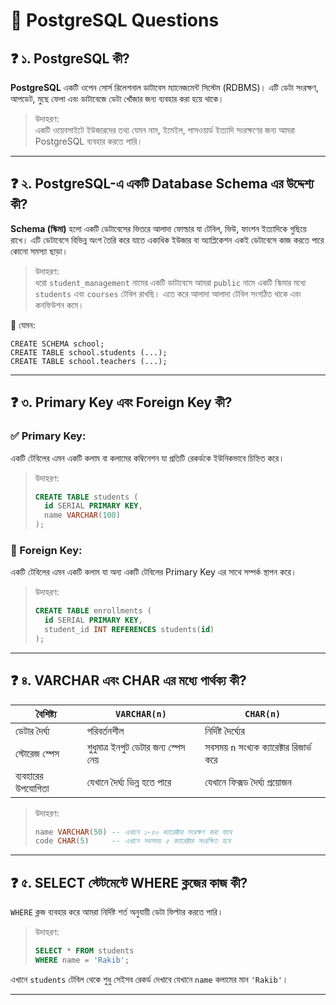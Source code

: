 # 📘 PostgreSQL Questions

## ❓ ১. PostgreSQL কী?

**PostgreSQL** একটি ওপেন সোর্স রিলেশনাল ডাটাবেস ম্যানেজমেন্ট সিস্টেম (RDBMS)। এটি ডেটা সংরক্ষণ, আপডেট, মুছে ফেলা এবং ডাটাবেজে ডেটা খোঁজার জন্য ব্যবহার করা হয়ে থাকে।

> উদাহরণ:  
> একটি ওয়েবসাইটে ইউজারদের তথ্য যেমন নাম, ইমেইল, পাসওয়ার্ড ইত্যাদি সংরক্ষণের জন্য আমরা PostgreSQL ব্যবহার করতে পারি।

---

## ❓ ২. PostgreSQL-এ একটি **Database Schema** এর উদ্দেশ্য কী?

**Schema (স্কিমা)** হলো একটি ডেটাবেসের ভিতরে আলাদা ফোল্ডার যা টেবিল, ভিউ, ফাংশন ইত্যাদিকে গুছিয়ে রাখে। এটি ডেটাবেসে বিভিন্ন অংশ তৈরি করে যাতে একাধিক ইউজার বা অ্যাপ্লিকেশন একই ডেটাবেসে কাজ করতে পারে কোনো সমস্যা ছাড়া।

> উদাহরণ:  
> ধরো `student_management` নামের একটি ডাটাবেসে আমরা `public` নামে একটি স্কিমার মধ্যে `students` এবং `courses` টেবিল রাখছি। এতে করে আলাদা আলাদা টেবিল সংগঠিত থাকে এবং কনফিউশন কমে।


🔸 যেমন:
```
CREATE SCHEMA school;
CREATE TABLE school.students (...);
CREATE TABLE school.teachers (...);
```

---

## ❓ ৩. Primary Key এবং Foreign Key কী?

### ✅ Primary Key:
একটি টেবিলের এমন একটি কলাম বা কলামের কম্বিনেশন যা প্রতিটি রেকর্ডকে ইউনিকভাবে চিহ্নিত করে।

> উদাহরণ:
> ```sql
> CREATE TABLE students (
>   id SERIAL PRIMARY KEY,
>   name VARCHAR(100)
> );
> ```

### 🔗 Foreign Key:
একটি টেবিলের এমন একটি কলাম যা অন্য একটি টেবিলের Primary Key এর সাথে সম্পর্ক স্থাপন করে।

> উদাহরণ:
> ```sql
> CREATE TABLE enrollments (
>   id SERIAL PRIMARY KEY,
>   student_id INT REFERENCES students(id)
> );
> ```

---

## ❓ ৪. VARCHAR এবং CHAR এর মধ্যে পার্থক্য কী?

| বৈশিষ্ট্য | `VARCHAR(n)` | `CHAR(n)` |
|----------|---------------|------------|
| ডেটার দৈর্ঘ্য | পরিবর্তনশীল | নির্দিষ্ট দৈর্ঘ্যের |
| স্টোরেজ স্পেস | শুধুমাত্র ইনপুট ডেটার জন্য স্পেস নেয় | সবসময় `n` সংখ্যক ক্যারেক্টার রিজার্ভ করে |
| ব্যবহারের উপযোগিতা | যেখানে দৈর্ঘ্য ভিন্ন হতে পারে | যেখানে ফিক্সড দৈর্ঘ্য প্রয়োজন |

> উদাহরণ:
> ```sql
> name VARCHAR(50) -- এখানে ১-৫০ ক্যারেক্টার সংরক্ষণ করা যাবে
> code CHAR(5)     -- এখানে সবসময় ৫ ক্যারেক্টার সংরক্ষিত হবে
> ```

---

## ❓ ৫. SELECT স্টেটমেন্টে WHERE ক্লজের কাজ কী?

`WHERE` ক্লজ ব্যবহার করে আমরা নির্দিষ্ট শর্ত অনুযায়ী ডেটা ফিল্টার করতে পারি।

> উদাহরণ:
> ```sql
> SELECT * FROM students
> WHERE name = 'Rakib';
> ```

এখানে `students` টেবিল থেকে শুধু সেইসব রেকর্ড দেখাবে যেখানে `name` কলামের মান `'Rakib'`।

---